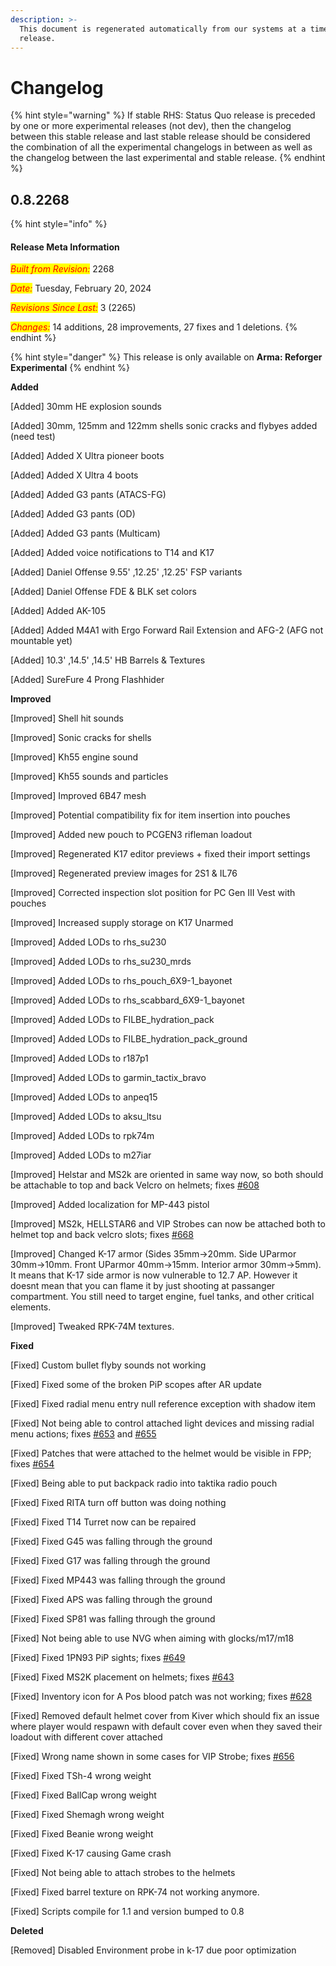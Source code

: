 ```yaml
---
description: >-
  This document is regenerated automatically from our systems at a time of a
  release.
---
```


# Changelog

{% hint style="warning" %}
If stable RHS: Status Quo release is preceded by one or more experimental releases (not dev), then the changelog between this stable release and last stable release should be considered the combination of all the experimental changelogs in between as well as the changelog between the last experimental and stable release.
{% endhint %}

## 0.8.2268

{% hint style="info" %}
#### **Release Meta Information**

_<mark style="color:red;">Built from Revision:</mark>_ 2268

_<mark style="color:red;">Date:</mark>_ Tuesday, February 20, 2024

_<mark style="color:red;">Revisions Since Last:</mark>_ 3 (2265)

_<mark style="color:red;">Changes:</mark>_ 14 additions, 28 improvements, 27 fixes and 1 deletions.
{% endhint %}

{% hint style="danger" %}
This release is only available on **Arma: Reforger Experimental**
{% endhint %}

**Added**

\[Added] 30mm HE explosion sounds

\[Added] 30mm, 125mm and 122mm shells sonic cracks and flybyes added (need test)

\[Added] Added X Ultra pioneer boots

\[Added] Added X Ultra 4 boots

\[Added] Added G3 pants (ATACS-FG)

\[Added] Added G3 pants (OD)

\[Added] Added G3 pants (Multicam)

\[Added] Added voice notifications to T14 and K17

\[Added] Daniel Offense 9.55' ,12.25' ,12.25' FSP variants

\[Added] Daniel Offense FDE & BLK set colors

\[Added] Added AK-105

\[Added] Added M4A1 with Ergo Forward Rail Extension and AFG-2 (AFG not mountable yet)

\[Added] 10.3' ,14.5' ,14.5' HB Barrels & Textures

\[Added] SureFure 4 Prong Flashhider

**Improved**

\[Improved] Shell hit sounds

\[Improved] Sonic cracks for shells

\[Improved] Kh55 engine sound

\[Improved] Kh55 sounds and particles

\[Improved] Improved 6B47 mesh

\[Improved] Potential compatibility fix for item insertion into pouches

\[Improved] Added new pouch to PCGEN3 rifleman loadout

\[Improved] Regenerated K17 editor previews + fixed their import settings

\[Improved] Regenerated preview images for 2S1 & IL76

\[Improved] Corrected inspection slot position for PC Gen III Vest with pouches

\[Improved] Increased supply storage on K17 Unarmed

\[Improved] Added LODs to rhs\_su230

\[Improved] Added LODs to rhs\_su230\_mrds

\[Improved] Added LODs to rhs\_pouch\_6X9-1\_bayonet

\[Improved] Added LODs to rhs\_scabbard\_6X9-1\_bayonet

\[Improved] Added LODs to FILBE\_hydration\_pack

\[Improved] Added LODs to FILBE\_hydration\_pack\_ground

\[Improved] Added LODs to r187p1

\[Improved] Added LODs to garmin\_tactix\_bravo

\[Improved] Added LODs to anpeq15

\[Improved] Added LODs to aksu\_ltsu

\[Improved] Added LODs to rpk74m

\[Improved] Added LODs to m27iar

\[Improved] Helstar and MS2k are oriented in same way now, so both should be attachable to top and back Velcro on helmets; fixes [#608](https://github.com/RHSMODS/statusquo/issues/608)

\[Improved] Added localization for MP-443 pistol

\[Improved] MS2k, HELLSTAR6 and VIP Strobes can now be attached both to helmet top and back velcro slots; fixes [#668](https://github.com/RHSMODS/statusquo/issues/668)

\[Improved] Changed K-17 armor (Sides 35mm->20mm. Side UParmor 30mm->10mm. Front UParmor 40mm->15mm. Interior armor 30mm->5mm). It means that K-17 side armor is now vulnerable to 12.7 AP. However it doesnt mean that you can flame it by just shooting at passanger compartment. You still need to target engine, fuel tanks, and other critical elements.

\[Improved] Tweaked RPK-74M textures.

**Fixed**

\[Fixed] Custom bullet flyby sounds not working

\[Fixed] Fixed some of the broken PiP scopes after AR update

\[Fixed] Fixed radial menu entry null reference exception with shadow item

\[Fixed] Not being able to control attached light devices and missing radial menu actions; fixes [#653](https://github.com/RHSMODS/statusquo/issues/653) and [#655](https://github.com/RHSMODS/statusquo/issues/655)

\[Fixed] Patches that were attached to the helmet would be visible in FPP; fixes [#654](https://github.com/RHSMODS/statusquo/issues/654)

\[Fixed] Being able to put backpack radio into taktika radio pouch

\[Fixed] Fixed RITA turn off button was doing nothing

\[Fixed] Fixed T14 Turret now can be repaired

\[Fixed] Fixed G45 was falling through the ground

\[Fixed] Fixed G17 was falling through the ground

\[Fixed] Fixed MP443 was falling through the ground

\[Fixed] Fixed APS was falling through the ground

\[Fixed] Fixed SP81 was falling through the ground

\[Fixed] Not being able to use NVG when aiming with glocks/m17/m18

\[Fixed] Fixed 1PN93 PiP sights; fixes [#649](https://github.com/RHSMODS/statusquo/issues/649)

\[Fixed] Fixed MS2K placement on helmets; fixes [#643](https://github.com/RHSMODS/statusquo/issues/643)

\[Fixed] Inventory icon for A Pos blood patch was not working; fixes [#628](https://github.com/RHSMODS/statusquo/issues/628)

\[Fixed] Removed default helmet cover from Kiver which should fix an issue where player would respawn with default cover even when they saved their loadout with different cover attached

\[Fixed] Wrong name shown in some cases for VIP Strobe; fixes [#656](https://github.com/RHSMODS/statusquo/issues/656)

\[Fixed] Fixed TSh-4 wrong weight

\[Fixed] Fixed BallCap wrong weight

\[Fixed] Fixed Shemagh wrong weight

\[Fixed] Fixed Beanie wrong weight

\[Fixed] Fixed K-17 causing Game crash

\[Fixed] Not being able to attach strobes to the helmets

\[Fixed] Fixed barrel texture on RPK-74 not working anymore.

\[Fixed] Scripts compile for 1.1 and version bumped to 0.8

**Deleted**

\[Removed] Disabled Environment probe in k-17 due poor optimization
